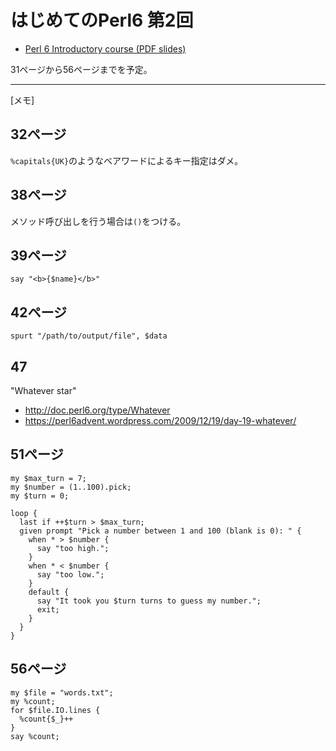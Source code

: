 # はじめてのPerl6 第2回

* [Perl 6 Introductory course (PDF slides)](https://github.com/rakudo/star/raw/master/docs/2015-spw-perl6-course.pdf)

31ページから56ページまでを予定。

---

[メモ]

## 32ページ

`%capitals{UK}`のようなベアワードによるキー指定はダメ。

## 38ページ

メソッド呼び出しを行う場合は`()`をつける。

## 39ページ

```
say "<b>{$name}</b>"
```

## 42ページ

```
spurt "/path/to/output/file", $data
```

## 47

"Whatever star"

- http://doc.perl6.org/type/Whatever
- https://perl6advent.wordpress.com/2009/12/19/day-19-whatever/

## 51ページ

```
my $max_turn = 7;
my $number = (1..100).pick;
my $turn = 0;

loop {
  last if ++$turn > $max_turn;
  given prompt "Pick a number between 1 and 100 (blank is 0): " {
    when * > $number {
      say "too high.";
    }
    when * < $number {
      say "too low.";
    }
    default {
      say "It took you $turn turns to guess my number.";
      exit;
    }
  }
}
```

## 56ページ

```
my $file = "words.txt";
my %count;
for $file.IO.lines {
  %count{$_}++
}
say %count;
```

